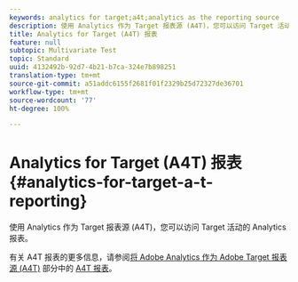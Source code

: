 ```yaml
---
keywords: analytics for target;a4t;analytics as the reporting source
description: 使用 Analytics 作为 Target 报表源 (A4T)，您可以访问 Target 活动的 Analytics 报表。
title: Analytics for Target (A4T) 报表
feature: null
subtopic: Multivariate Test
topic: Standard
uuid: 4132492b-92d7-4b21-b7ca-324e7b898251
translation-type: tm+mt
source-git-commit: a51addc6155f2681f01f2329b25d72327de36701
workflow-type: tm+mt
source-wordcount: '77'
ht-degree: 100%

---
```



# Analytics for Target (A4T) 报表{#analytics-for-target-a-t-reporting}

使用 Analytics 作为 Target 报表源 (A4T)，您可以访问 Target 活动的 Analytics 报表。

有关 A4T 报表的更多信息，请参阅[将 Adobe Analytics 作为 Adobe Target 报表源 (A4T)](../c-integrating-target-with-mac/a4t/a4t.md#concept_7540C8C04259434AB6EE33B09F47A1DE) 部分中的 [A4T 报表](../c-integrating-target-with-mac/a4t/reporting.md#concept_716AF8D545AD404EAAEE99A6DB7B9483)。
